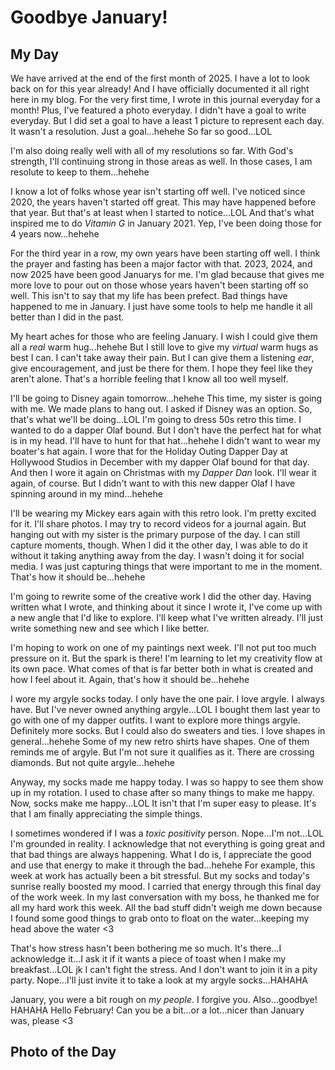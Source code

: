 # Goodbye January!

## My Day

We have arrived at the end of the first month of 2025. I have a lot to look back on for this year already! And I have officially documented it all right here in my blog. For the very first time, I wrote in this journal everyday for a month! Plus, I've featured a photo everyday. I didn't have a goal to write everyday. But I did set a goal to have a least 1 picture to represent each day. It wasn't a resolution. Just a goal...hehehe So far so good...LOL

I'm also doing really well with all of my resolutions so far. With God's strength, I'll continuing strong in those areas as well. In those cases, I am resolute to keep to them...hehehe

I know a lot of folks whose year isn't starting off well. I've noticed since 2020, the years haven't started off great. This may have happened before that year. But that's at least when I started to notice...LOL And that's what inspired me to do *Vitamin G* in January 2021. Yep, I've been doing those for 4 years now...hehehe

For the third year in a row, my own years have been starting off well. I think the prayer and fasting has been a major factor with that. 2023, 2024, and now 2025 have been good Januarys for me. I'm glad because that gives me more love to pour out on those whose years haven't been starting off so well. This isn't to say that my life has been prefect. Bad things have happened to me in January. I just have some tools to help me handle it all better than I did in the past.

My heart aches for those who are feeling January. I wish I could give them all a *real* warm hug...hehehe But I still love to give my *virtual* warm hugs as best I can. I can't take away their pain. But I can give them a listening *ear*, give encouragement, and just be there for them. I hope they feel like they aren't alone. That's a horrible feeling that I know all too well myself.

I'll be going to Disney again tomorrow...hehehe This time, my sister is going with me. We made plans to hang out. I asked if Disney was an option. So, that's what we'll be doing...LOL I'm going to dress 50s retro this time. I wanted to do a dapper Olaf bound. But I don't have the perfect hat for what is in my head. I'll have to hunt for that hat...hehehe I didn't want to wear my boater's hat again. I wore that for the Holiday Outing Dapper Day at Hollywood Studios in December with my dapper Olaf bound for that day. And then I wore it again on Christmas with my *Dapper Dan* look. I'll wear it again, of course. But I didn't want to with this new dapper Olaf I have spinning around in my mind...hehehe

I'll be wearing my Mickey ears again with this retro look. I'm pretty excited for it. I'll share photos. I may try to record videos for a journal again. But hanging out with my sister is the primary purpose of the day. I can still capture moments, though. When I did it the other day, I was able to do it without it taking anything away from the day. I wasn't doing it for social media. I was just capturing things that were important to me in the moment. That's how it should be...hehehe

I'm going to rewrite some of the creative work I did the other day. Having written what I wrote, and thinking about it since I wrote it, I've come up with a new angle that I'd like to explore. I'll keep what I've written already. I'll just write something new and see which I like better.

I'm hoping to work on one of my paintings next week. I'll not put too much pressure on it. But the spark is there! I'm learning to let my creativity flow at its own pace. What comes of that is far better both in what is created and how I feel about it. Again, that's how it should be...hehehe

I wore my argyle socks today. I only have the one pair. I love argyle. I always have. But I've never owned anything argyle...LOL I bought them last year to go with one of my dapper outfits. I want to explore more things argyle. Definitely more socks. But I could also do sweaters and ties. I love shapes in general...hehehe Some of my new retro shirts have shapes. One of them reminds me of argyle. But I'm not sure it qualifies as it. There are crossing diamonds. But not quite argyle...hehehe

Anyway, my socks made me happy today. I was so happy to see them show up in my rotation. I used to chase after so many things to make me happy. Now, socks make me happy...LOL It isn't that I'm super easy to please. It's that I am finally appreciating the simple things.

I sometimes wondered if I was a *toxic positivity* person. Nope...I'm not...LOL I'm grounded in reality. I acknowledge that not everything is going great and that bad things are always happening. What I do is, I appreciate the good and use that energy to make it through the bad...hehehe For example, this week at work has actually been a bit stressful. But my socks and today's sunrise really boosted my mood. I carried that energy through this final day of the work week. In my last conversation with my boss, he thanked me for all my hard work this week. All the bad stuff didn't weigh me down because I found some good things to grab onto to float on the water...keeping my head above the water <3

That's how stress hasn't been bothering me so much. It's there...I acknowledge it...I ask it if it wants a piece of toast when I make my breakfast...LOL jk I can't fight the stress. And I don't want to join it in a pity party. Nope...I'll just invite it to take a look at my argyle socks...HAHAHA

January, you were a bit rough on *my people*. I forgive you. Also...goodbye! HAHAHA Hello February! Can you be a bit...or a lot...nicer than January was, please <3

## Photo of the Day

<!--@include: ../../../photos/photo-a-day/2025/01/31.md{3,}-->